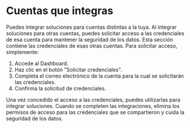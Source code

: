 # Cuentas que integras
 
Puedes integrar soluciones para cuentas distintas a la tuya. Al integrar soluciones para otras cuentas, puedes solicitar acceso a las credenciales de esa cuenta para mantener la seguridad de los datos. Esta sección contiene las credenciales de esas otras cuentas. Para solicitar acceso, simplemente:
 
1. Accede al Dashboard.
2. Haz clic en el botón "Solicitar credenciales".
3. Completa el correo electrónico de la cuenta para la cual se solicitarán las credenciales.
4. Confirma la solicitud de credenciales.
 
Una vez concedido el acceso a las credenciales, puedes utilizarlas para integrar soluciones. Cuando se completen las integraciones, elimina los permisos de acceso para las credenciales que se compartieron y cuida la seguridad de los datos.
